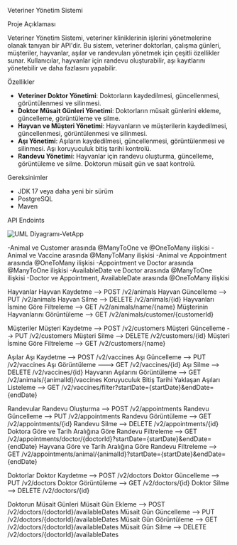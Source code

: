 Veteriner Yönetim Sistemi

Proje Açıklaması

Veteriner Yönetim Sistemi, veteriner kliniklerinin işlerini yönetmelerine olanak tanıyan bir API'dir. Bu sistem, veteriner doktorları, çalışma günleri, müşteriler, hayvanlar, aşılar ve randevuları yönetmek için çeşitli özellikler sunar. Kullanıcılar, hayvanlar için randevu oluşturabilir, aşı kayıtlarını yönetebilir ve daha fazlasını yapabilir.

Özellikler

- **Veteriner Doktor Yönetimi**: Doktorların kaydedilmesi, güncellenmesi, görüntülenmesi ve silinmesi.
- **Doktor Müsait Günleri Yönetimi**: Doktorların müsait günlerini ekleme, güncelleme, görüntüleme ve silme.
- **Hayvan ve Müşteri Yönetimi**: Hayvanların ve müşterilerin kaydedilmesi, güncellenmesi, görüntülenmesi ve silinmesi.
- **Aşı Yönetimi**: Aşıların kaydedilmesi, güncellenmesi, görüntülenmesi ve silinmesi. Aşı koruyuculuk bitiş tarihi kontrolü.
- **Randevu Yönetimi**: Hayvanlar için randevu oluşturma, güncelleme, görüntüleme ve silme. Doktorun müsait gün ve saat kontrolü.

Gereksinimler

- JDK 17 veya daha yeni bir sürüm
- PostgreSQL
- Maven


API Endoints


![UML Diyagramı-VetApp](https://github.com/user-attachments/assets/ffe71ab5-871b-44f6-bf5b-1028011c3f60)






-Animal ve Customer arasında @ManyToOne ve @OneToMany ilişkisi
-Animal ve Vaccine arasında @ManyToMany ilişkisi
-Animal ve Appointment arasında @OneToMany ilişkisi
-Appointment ve Doctor arasında @ManyToOne ilişkisi
-AvailableDate ve Doctor arasında @ManyToOne ilişkisi
-Doctor ve Appointment, AvailableDate arasında @OneToMany ilişkisi

Hayvanlar
Hayvan Kaydetme                                                 --> POST /v2/animals
Hayvan Güncelleme                                           --> PUT /v2/animals
Hayvan Silme                                                         --> DELETE /v2/animals/{id}
Hayvanları İsmine Göre Filtreleme               --> GET /v2/animals/name/{name}
Müşterinin Hayvanlarını Görüntüleme       --> GET /v2/animals/customer/{customerId}

Müşteriler
Müşteri Kaydetme                                                --> POST /v2/customers
Müşteri Güncelleme                                           --> PUT /v2/customers
Müşteri Silme                                                         --> DELETE /v2/customers/{id}
Müşteri İsmine Göre Filtreleme                     --> GET /v2/customers/{name}

Aşılar
Aşı Kaydetme                                                         -->  POST /v2/vaccines
Aşı Güncelleme                                                    --> PUT /v2/vaccines
Aşı Görüntüleme                                                 ---> GET /v2/vaccines/{id}
Aşı Silme                                                                  --> DELETE /v2/vaccines/{id}
Hayvanın Aşılarını Görüntüleme                  --> GET /v2/animals/{animalId}/vaccines
Koruyuculuk Bitiş Tarihi Yaklaşan Aşıları 
Listeleme                                  --> GET /v2/vaccines/filter?startDate={startDate}&endDate={endDate}

Randevular
Randevu Oluşturma                                  --> POST /v2/appointments
Randevu Güncelleme                              --> PUT /v2/appointments
Randevu Görüntüleme                                 --> GET /v2/appointments/{id}
Randevu Silme                                                 --> DELETE /v2/appointments/{id}
Doktora Göre ve Tarih Aralığına Göre Randevu Filtreleme --> 
GET /v2/appointments/doctor/{doctorId}?startDate={startDate}&endDate={endDate}
Hayvana Göre ve Tarih Aralığına Göre Randevu Filtreleme --> 
GET /v2/appointments/animal/{animalId}?startDate={startDate}&endDate={endDate}

Doktorlar
Doktor Kaydetme                                                --> POST /v2/doctors
Doktor Güncelleme                                            --> PUT /v2/doctors
Doktor Görüntüleme                                         --> GET /v2/doctors/{id}
Doktor Silme                                                         --> DELETE /v2/doctors/{id}

Doktorun Müsait Günleri
Müsait Gün Ekleme                                             --> POST /v2/doctors/{doctorId}/availableDates
Müsait Gün Güncelleme                                  --> PUT /v2/doctors/{doctorId}/availableDates
Müsait Gün Görüntüleme                                --> GET /v2/doctors/{doctorId}/availableDates
Müsait Gün Silme                                                 --> DELETE /v2/doctors/{doctorId}/availableDates
